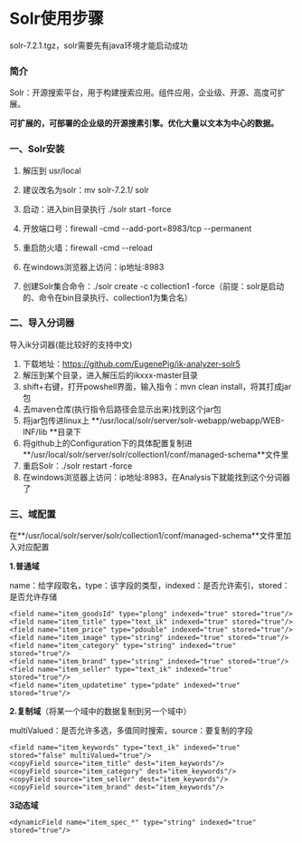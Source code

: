 # Solr使用步骤

solr-7.2.1.tgz，solr需要先有java环境才能启动成功

### 简介

Solr：开源搜索平台，用于构建搜索应用。组件应用，企业级、开源、高度可扩展。

**可扩展的，可部署的企业级的开源搜素引擎。优化大量以文本为中心的数据。**

### 一、Solr安装

1. 解压到 usr/local

2. 建议改名为solr：mv  solr-7.2.1/  solr
3. 启动：进入bin目录执行 ./solr  start  -force
4. 开放端口号：firewall  -cmd  --add-port=8983/tcp  --permanent
5. 重启防火墙：firewall  -cmd --reload
6. 在windows浏览器上访问：ip地址:8983
7. 创建Solr集合命令：./solr  create  -c  collection1  -force（前提：solr是启动的、命令在bin目录执行、collection1为集合名）



### 二、导入分词器

导入ik分词器(能比较好的支持中文)

1. 下载地址：https://github.com/EugenePig/ik-analyzer-solr5
2. 解压到某个目录，进入解压后的ikxxx-master目录
3. shift+右键，打开powshell界面，输入指令：mvn  clean  install，将其打成jar包
4. 去maven仓库(执行指令后路径会显示出来)找到这个jar包
5. 将jar包传进linux上 **/usr/local/solr/server/solr-webapp/webapp/WEB-INF/lib **目录下
6. 将github上的Configuration下的具体配置复制进**/usr/local/solr/server/solr/collection1/conf/managed-schema**文件里
7. 重启Solr：./solr  restart  -force
8. 在windows浏览器上访问：ip地址:8983，在Analysis下就能找到这个分词器了



### 三、域配置

在**/usr/local/solr/server/solr/collection1/conf/managed-schema**文件里加入对应配置

**1.普通域**

name：给字段取名，type：该字段的类型，indexed：是否允许索引，stored：是否允许存储

```
<field name="item_goodsId" type="plong" indexed="true" stored="true"/>
<field name="item_title" type="text_ik" indexed="true" stored="true"/>
<field name="item_price" type="pdouble" indexed="true" stored="true"/>
<field name="item_image" type="string" indexed="true" stored="true"/>
<field name="item_category" type="string" indexed="true" stored="true"/>
<field name="item_brand" type="string" indexed="true" stored="true"/>
<field name="item_seller" type="text_ik" indexed="true" stored="true"/>
<field name="item_updatetime" type="pdate" indexed="true" stored="true"/>
```

**2.复制域**（将某一个域中的数据复制到另一个域中）

multiValued：是否允许多选，多值同时搜索，source：要复制的字段
```
<field name="item_keywords" type="text_ik" indexed="true" stored="false" multiValued="true"/>
<copyField source="item_title" dest="item_keywords"/>
<copyField source="item_category" dest="item_keywords"/>
<copyField source="item_seller" dest="item_keywords"/>
<copyField source="item_brand" dest="item_keywords"/>
```

**3动态域**

```
<dynamicField name="item_spec_*" type="string" indexed="true" stored="true"/>
```